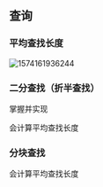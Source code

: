 ## 查询

### 平均查找长度

![1574161936244](E:\docsify\docs\数据结构与算法\数据结构\images\1574161936244.png)

### 二分查找（折半查找）

掌握并实现

会计算平均查找长度

### 分块查找

会计算平均查找长度

